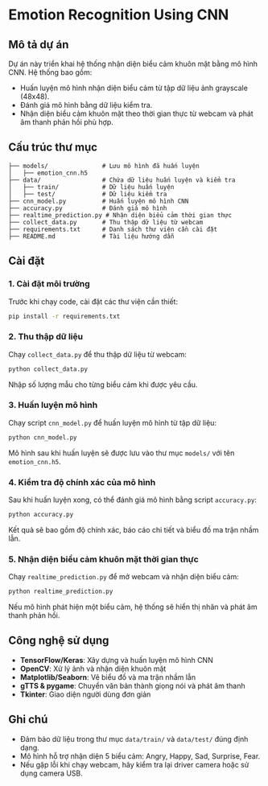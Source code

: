# Emotion Recognition Using CNN

## Mô tả dự án
Dự án này triển khai hệ thống nhận diện biểu cảm khuôn mặt bằng mô hình CNN. Hệ thống bao gồm:
- Huấn luyện mô hình nhận diện biểu cảm từ tập dữ liệu ảnh grayscale (48x48).
- Đánh giá mô hình bằng dữ liệu kiểm tra.
- Nhận diện biểu cảm khuôn mặt theo thời gian thực từ webcam và phát âm thanh phản hồi phù hợp.

## Cấu trúc thư mục
```
├── models/               # Lưu mô hình đã huấn luyện
│   ├── emotion_cnn.h5
├── data/                 # Chứa dữ liệu huấn luyện và kiểm tra
│   ├── train/            # Dữ liệu huấn luyện
│   ├── test/             # Dữ liệu kiểm tra
├── cnn_model.py          # Huấn luyện mô hình CNN
├── accuracy.py           # Đánh giá mô hình
├── realtime_prediction.py # Nhận diện biểu cảm thời gian thực
├── collect_data.py       # Thu thập dữ liệu từ webcam
├── requirements.txt      # Danh sách thư viện cần cài đặt
├── README.md             # Tài liệu hướng dẫn
```

## Cài đặt
### 1. Cài đặt môi trường
Trước khi chạy code, cài đặt các thư viện cần thiết:
```bash
pip install -r requirements.txt
```

### 2. Thu thập dữ liệu
Chạy `collect_data.py` để thu thập dữ liệu từ webcam:
```bash
python collect_data.py
```
Nhập số lượng mẫu cho từng biểu cảm khi được yêu cầu.

### 3. Huấn luyện mô hình
Chạy script `cnn_model.py` để huấn luyện mô hình từ tập dữ liệu:
```bash
python cnn_model.py
```
Mô hình sau khi huấn luyện sẽ được lưu vào thư mục `models/` với tên `emotion_cnn.h5`.

### 4. Kiểm tra độ chính xác của mô hình
Sau khi huấn luyện xong, có thể đánh giá mô hình bằng script `accuracy.py`:
```bash
python accuracy.py
```
Kết quả sẽ bao gồm độ chính xác, báo cáo chi tiết và biểu đồ ma trận nhầm lẫn.

### 5. Nhận diện biểu cảm khuôn mặt thời gian thực
Chạy `realtime_prediction.py` để mở webcam và nhận diện biểu cảm:
```bash
python realtime_prediction.py
```
Nếu mô hình phát hiện một biểu cảm, hệ thống sẽ hiển thị nhãn và phát âm thanh phản hồi.

## Công nghệ sử dụng
- **TensorFlow/Keras**: Xây dựng và huấn luyện mô hình CNN
- **OpenCV**: Xử lý ảnh và nhận diện khuôn mặt
- **Matplotlib/Seaborn**: Vẽ biểu đồ và ma trận nhầm lẫn
- **gTTS & pygame**: Chuyển văn bản thành giọng nói và phát âm thanh
- **Tkinter**: Giao diện người dùng đơn giản

## Ghi chú
- Đảm bảo dữ liệu trong thư mục `data/train/` và `data/test/` đúng định dạng.
- Mô hình hỗ trợ nhận diện 5 biểu cảm: Angry, Happy, Sad, Surprise, Fear.
- Nếu gặp lỗi khi chạy webcam, hãy kiểm tra lại driver camera hoặc sử dụng camera USB.
